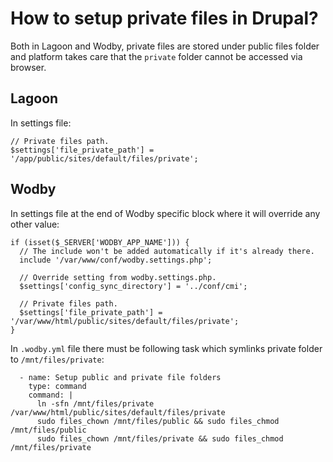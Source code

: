 # How to setup private files in Drupal?

Both in Lagoon and Wodby, private files are stored under public files folder and platform takes care that the `private`
folder cannot be accessed via browser.

## Lagoon

In settings file:

```
// Private files path.
$settings['file_private_path'] = '/app/public/sites/default/files/private';
```

## Wodby

In settings file at the end of Wodby specific block where it will override any other value:

```
if (isset($_SERVER['WODBY_APP_NAME'])) {
  // The include won't be added automatically if it's already there.
  include '/var/www/conf/wodby.settings.php';

  // Override setting from wodby.settings.php.
  $settings['config_sync_directory'] = '../conf/cmi';

  // Private files path.
  $settings['file_private_path'] = '/var/www/html/public/sites/default/files/private';
}
```

In `.wodby.yml` file there must be following task which symlinks private folder to `/mnt/files/private`:

```
  - name: Setup public and private file folders
    type: command
    command: |
      ln -sfn /mnt/files/private /var/www/html/public/sites/default/files/private
      sudo files_chown /mnt/files/public && sudo files_chmod /mnt/files/public
      sudo files_chown /mnt/files/private && sudo files_chmod /mnt/files/private

```
